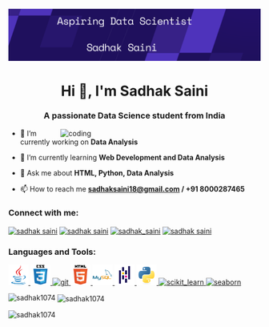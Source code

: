 ![logo](https://github.com/sadhak1074/sadhak1074/blob/2e3883f0021bef66593e2e49ad012a07f4d12bfd/Aspiring%20Data%20Scientist.png)
<h1 align="center">Hi 👋, I'm Sadhak Saini</h1>
<h3 align="center">A passionate Data Science student from India</h3>
<img align="right" alt="coding" width="400" src="https://cdn.dribbble.com/users/1059583/screenshots/4171367/coding-freak.gif">

- 🔭 I’m currently working on **Data Analysis**

- 🌱 I’m currently learning **Web Development and Data Analysis**

- 💬 Ask me about **HTML, Python, Data Analysis**

- 📫 How to reach me **sadhaksaini18@gmail.com / +91 8000287465**

<h3 align="left">Connect with me:</h3>
<p align="left">
<a href="https://linkedin.com/in/sadhak saini" target="blank"><img align="center" src="https://raw.githubusercontent.com/rahuldkjain/github-profile-readme-generator/master/src/images/icons/Social/linked-in-alt.svg" alt="sadhak saini" height="30" width="40" /></a>
<a href="https://kaggle.com/sadhak saini" target="blank"><img align="center" src="https://raw.githubusercontent.com/rahuldkjain/github-profile-readme-generator/master/src/images/icons/Social/kaggle.svg" alt="sadhak saini" height="30" width="40" /></a>
<a href="https://instagram.com/sadhak_saini" target="blank"><img align="center" src="https://raw.githubusercontent.com/rahuldkjain/github-profile-readme-generator/master/src/images/icons/Social/instagram.svg" alt="sadhak_saini" height="30" width="40" /></a>
<a href="https://www.hackerrank.com/sadhaksaini18" target="blank"><img align="center" src="https://raw.githubusercontent.com/rahuldkjain/github-profile-readme-generator/master/src/images/icons/Social/hackerrank.svg" alt="sadhak saini" height="30" width="40" /></a>
</p>

<h3 align="left">Languages and Tools:</h3>
<p align="left"> <a href="https://www.w3schools.com/cpp/" target="_blank" rel="noreferrer"> <img src="https://raw.githubusercontent.com/devicons/devicon/master/icons/java/java-original.svg" alt="cplusplus" width="40" height="40"/> </a> <a href="https://www.w3schools.com/css/" target="_blank" rel="noreferrer"> <img src="https://raw.githubusercontent.com/devicons/devicon/master/icons/css3/css3-original-wordmark.svg" alt="css3" width="40" height="40"/> </a> <a href="https://git-scm.com/" target="_blank" rel="noreferrer"> <img src="https://www.vectorlogo.zone/logos/git-scm/git-scm-icon.svg" alt="git" width="40" height="40"/> </a> <a href="https://www.w3.org/html/" target="_blank" rel="noreferrer"> <img src="https://raw.githubusercontent.com/devicons/devicon/master/icons/html5/html5-original-wordmark.svg" alt="html5" width="40" height="40"/> </a> <a href="https://www.mysql.com/" target="_blank" rel="noreferrer"> <img src="https://raw.githubusercontent.com/devicons/devicon/master/icons/mysql/mysql-original-wordmark.svg" alt="mysql" width="40" height="40"/> </a> <a href="https://pandas.pydata.org/" target="_blank" rel="noreferrer"> <img src="https://raw.githubusercontent.com/devicons/devicon/2ae2a900d2f041da66e950e4d48052658d850630/icons/pandas/pandas-original.svg" alt="pandas" width="40" height="40"/> </a> <a href="https://www.python.org" target="_blank" rel="noreferrer"> <img src="https://raw.githubusercontent.com/devicons/devicon/master/icons/python/python-original.svg" alt="python" width="40" height="40"/> </a> <a href="https://scikit-learn.org/" target="_blank" rel="noreferrer"> <img src="https://upload.wikimedia.org/wikipedia/commons/0/05/Scikit_learn_logo_small.svg" alt="scikit_learn" width="40" height="40"/> </a> <a href="https://seaborn.pydata.org/" target="_blank" rel="noreferrer"> <img src="https://seaborn.pydata.org/_images/logo-mark-lightbg.svg" alt="seaborn" width="40" height="40"/> </a> </p>

<p><img align="left" src="https://github-readme-stats.vercel.app/api/top-langs?username=sadhak1074&show_icons=true&locale=en&layout=compact" alt="sadhak1074" /></p>

<p>&nbsp;<img align="center" src="https://github-readme-stats.vercel.app/api?username=sadhak1074&show_icons=true&locale=en" alt="sadhak1074" /></p>

<p><img align="center" src="https://github-readme-streak-stats.herokuapp.com/?user=sadhak1074&" alt="sadhak1074" /></p>
